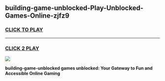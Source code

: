 
## building-game-unblocked-Play-Unblocked-Games-Online-zjfz9
<h3>
<a href="https://premium76.site?title=building-game-unblocked&ref=24A">CLICK TO PLAY</a></h3>
<hr>

<h3>
<a href="https://premium76.site?title=building-game-unblocked&ref=24A">CLICK 2 PLAY</a>
  
</h3>

<a href="https://premium76.site?title=building-game-unblocked&ref=24A"><img src="https://clearcache.store/games.png"></a>


**building-game-unblocked games unblocked: Your Gateway to Fun and Accessible Online Gaming**
